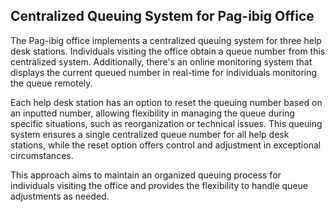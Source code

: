 ## Centralized Queuing System for Pag-ibig Office

The Pag-ibig office implements a centralized queuing system for three help desk stations. Individuals visiting the office obtain a queue number from this centralized system. Additionally, there's an online monitoring system that displays the current queued number in real-time for individuals monitoring the queue remotely.

Each help desk station has an option to reset the queuing number based on an inputted number, allowing flexibility in managing the queue during specific situations, such as reorganization or technical issues. This queuing system ensures a single centralized queue number for all help desk stations, while the reset option offers control and adjustment in exceptional circumstances.

This approach aims to maintain an organized queuing process for individuals visiting the office and provides the flexibility to handle queue adjustments as needed.
